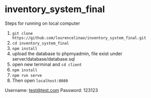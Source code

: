 # inventory_system_final

Steps for running on local computer
1. `git clone https://github.com/lourencelinao/inventory_system_final.git`
2. `cd inventory_system_final`
3. `npm install`
4. upload the database to phpmyadmin, file exist under server/database/database.sql
5. open new terminal and `cd client`
6. `npm install`
7. `npm run serve`
8. Then open `localhost:8080`

Username: test@test.com
Password: 123123
